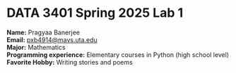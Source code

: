# DATA 3401 Spring 2025 Lab 1

**Name:** Pragyaa Banerjee\
**Email:** pxb4914@mavs.uta.edu\
**Major:** Mathematics\
**Programming experience:** Elementary courses in Python (high school level) \
**Favorite Hobby:** Writing stories and poems
